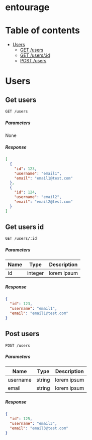# entourage
Table of contents
=================

* [Users](#users)
  * [GET /users](#get-users)
  * [GET /users/:id](#get-users-id)
  * [POST /users](#post-users)

# Users
## Get users
```
GET /users
```
##### Parameters
None
##### Response 
```json
[
  {
    "id": 123,
    "username": "email1",
    "email": "email1@test.com"
  },
  {
    "id": 124,
    "username": "email2",
    "email": "email2@test.com"
  }
]
```
## Get users id
```
GET /users/:id
```
##### Parameters
| Name | Type    | Description |
| ---- | ----    | ----------- |
| id   | integer | lorem ipsum |
##### Response 
```json
{
  "id": 123,
  "username": "email1",
  "email": "email1@test.com"
}
```
## Post users
```
POST /users
```
##### Parameters
| Name     | Type    | Description |
| ----     | ----    | ----------- |
| username | string  | lorem ipsum |
| email    | string  | lorem ipsum |
##### Response 
```json
{
  "id": 125,
  "username": "email3",
  "email": "email3@test.com"
}
```
